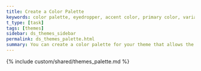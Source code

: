 ```yaml
---
title: Create a Color Palette
keywords: color palette, eyedropper, accent color, primary color, variables, LESS variables, LESS, manifest,
t_type: [task]
tags: [themes]
sidebar: ds_themes_sidebar
permalink: ds_themes_palette.html
summary: You can create a color palette for your theme that allows the user to select a primary and an accent color for the site.
---
```

{% include custom/shared/themes_palette.md %}
